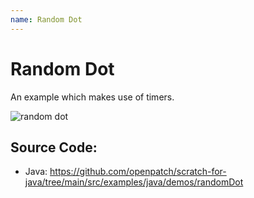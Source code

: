 ```yaml
---
name: Random Dot
---
```


# Random Dot

An example which makes use of timers.

![random dot](/assets/random_dot.gif)

## Source Code:

- Java: https://github.com/openpatch/scratch-for-java/tree/main/src/examples/java/demos/randomDot
